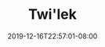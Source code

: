 ---
title: "Twi'lek"
date: 2019-12-16T22:57:01-08:00
draft: false
layout: race

stats:
  awareness:
    min: 2D+0
    max: 4D+0
  coordination:
    min: 1D+0
    max: 4D+0
  knowledge:
    min: 1D+0
    max: 4D+0
  physique:
    min: 1D+0
    max: 3D+2
  presence:
    min: 2D+0
    max: 4D+2
  reflexes:
    min: 1D+0
    max: 3D+1

special:
---